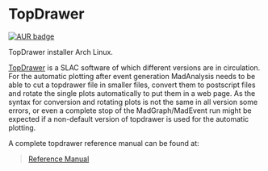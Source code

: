 TopDrawer
=======

[![AUR badge][AUR badge]][AUR]

TopDrawer installer Arch Linux.

[TopDrawer][homepage] is a SLAC software of which different versions are in
circulation.  For the automatic plotting after event generation MadAnalysis
needs to be able to cut a topdrawer file in smaller files, convert them to
postscript files and rotate the single plots automatically to put them in a web
page.  As the syntax for conversion and rotating plots is not the same in all
version some errors, or even a complete stop of the MadGraph/MadEvent run might
be expected if a non-default version of topdrawer is used for the automatic
plotting.

A complete topdrawer reference manual can be found ​at:

> [Reference Manual](http://www.pa.msu.edu/reference/topdrawer-docs/)

[homepage]: https://cp3.irmp.ucl.ac.be/projects/madgraph/wiki/TopDrawer
[AUR]: https://aur.archlinux.org/packages/topdrawer/
[AUR badge]: https://img.shields.io/aur/version/topdrawer.svg
